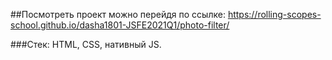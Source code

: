 ##Посмотреть проект можно перейдя по ссылке:  https://rolling-scopes-school.github.io/dasha1801-JSFE2021Q1/photo-filter/

###Стек: HTML, CSS, нативный JS.
